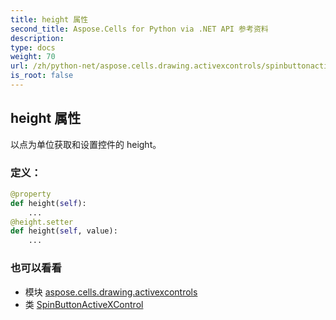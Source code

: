 ```yaml
---
title: height 属性
second_title: Aspose.Cells for Python via .NET API 参考资料
description:
type: docs
weight: 70
url: /zh/python-net/aspose.cells.drawing.activexcontrols/spinbuttonactivexcontrol/height/
is_root: false
---
```

## height 属性

以点为单位获取和设置控件的 height。
### 定义：
```python
@property
def height(self):
    ...
@height.setter
def height(self, value):
    ...
```

### 也可以看看
* 模块 [aspose.cells.drawing.activexcontrols](../../)
* 类 [SpinButtonActiveXControl](/cells/zh/python-net/aspose.cells.drawing.activexcontrols/spinbuttonactivexcontrol)
